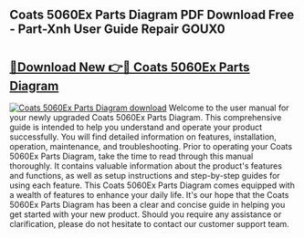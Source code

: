 ## Coats 5060Ex Parts Diagram PDF Download Free - Part-Xnh User Guide Repair GOUX0

# <h2><a href="http://dfi242.blite.top/?on=Coats+5060Ex+Parts+Diagram">🔗Download New 👉🔴 Coats 5060Ex Parts Diagram</a></h2>

[![Coats 5060Ex Parts Diagram download](https://i.imgur.com/lujVjoI.png)](http://dfi242.blite.top/?on=Coats+5060Ex+Parts+Diagram)
Welcome to the user manual for your newly upgraded Coats 5060Ex Parts Diagram. This comprehensive guide is intended to help you understand and operate your product successfully. You will find detailed information on features, installation, operation, maintenance, and troubleshooting. Prior to operating your Coats 5060Ex Parts Diagram, take the time to read through this manual thoroughly. It contains valuable information about the product's features and functions, as well as setup instructions and step-by-step guides for using each feature. This Coats 5060Ex Parts Diagram comes equipped with a wealth of features to enhance your daily life. It's our hope that the Coats 5060Ex Parts Diagram has been a clear and concise guide in helping you get started with your new product. Should you require any assistance or clarification, please do not hesitate to contact our customer support team.
